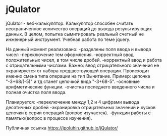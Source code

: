 # jQulator

jQulator - веб-калькулятор. Калькулятор способен считать неограниченное количество операций до вывода результирующих данных. В целом, попытка сымитировать реальный счетный не инженерный инструмент. Учебная работа по теме jquery.

На данный момент реализовано: 
-разделены поля ввода и вывода чисел
-переключение тем оформления. 
-корректный ввод положительных чисел, в том числе дробей. 
-корректный ввод и работа с отрицательными числами. Важно: ввод отрицательного значения не экранируется от набора предшествующей операции. Происходит именно смена типа операции на тип Вычитание. Пример: цепочка "-3+68/(-5)" и тд станет цепочкой вида "-3+68-5". 
-основные арифметические функции. 
-очистка последнего введенного числа и полная очистка поля ввода.

Планируется: 
-переключение между 1,2 и 4 цифрами вывода десятичных дробей
-экранировка отрицательных значений и кусков цепочки в серии операций (вопрос изучается). 
-функции работы с памятью(вопрос в процессе изучения).

Публичная ссылка <https://ipoluhin.github.io/jQulator/>
